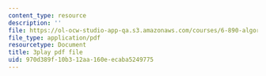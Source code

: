 ```yaml
---
content_type: resource
description: ''
file: https://ol-ocw-studio-app-qa.s3.amazonaws.com/courses/6-890-algorithmic-lower-bounds-fun-with-hardness-proofs-fall-2014/970d389f10b312aa160eecaba5249775_ZaSMm2xvatw.pdf
file_type: application/pdf
resourcetype: Document
title: 3play pdf file
uid: 970d389f-10b3-12aa-160e-ecaba5249775
---
```

